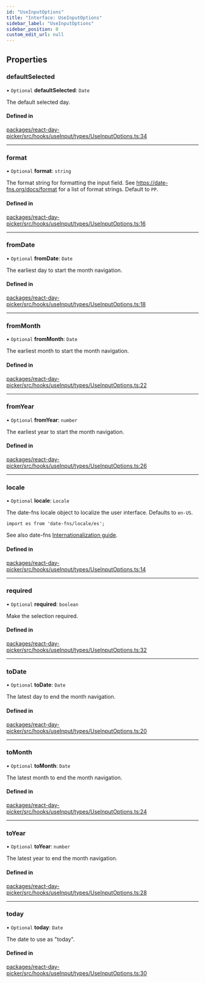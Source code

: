 ```yaml
---
id: "UseInputOptions"
title: "Interface: UseInputOptions"
sidebar_label: "UseInputOptions"
sidebar_position: 0
custom_edit_url: null
---
```


## Properties

### defaultSelected

• `Optional` **defaultSelected**: `Date`

The default selected day.

#### Defined in

[packages/react-day-picker/src/hooks/useInput/types/UseInputOptions.ts:34](https://github.com/gpbl/react-day-picker/blob/0df406c0/packages/react-day-picker/src/hooks/useInput/types/UseInputOptions.ts#L34)

___

### format

• `Optional` **format**: `string`

The format string for formatting the input field. See https://date-fns.org/docs/format for a list of format strings. Default to `PP`.

#### Defined in

[packages/react-day-picker/src/hooks/useInput/types/UseInputOptions.ts:16](https://github.com/gpbl/react-day-picker/blob/0df406c0/packages/react-day-picker/src/hooks/useInput/types/UseInputOptions.ts#L16)

___

### fromDate

• `Optional` **fromDate**: `Date`

The earliest day to start the month navigation.

#### Defined in

[packages/react-day-picker/src/hooks/useInput/types/UseInputOptions.ts:18](https://github.com/gpbl/react-day-picker/blob/0df406c0/packages/react-day-picker/src/hooks/useInput/types/UseInputOptions.ts#L18)

___

### fromMonth

• `Optional` **fromMonth**: `Date`

The earliest month to start the month navigation.

#### Defined in

[packages/react-day-picker/src/hooks/useInput/types/UseInputOptions.ts:22](https://github.com/gpbl/react-day-picker/blob/0df406c0/packages/react-day-picker/src/hooks/useInput/types/UseInputOptions.ts#L22)

___

### fromYear

• `Optional` **fromYear**: `number`

The earliest year to start the month navigation.

#### Defined in

[packages/react-day-picker/src/hooks/useInput/types/UseInputOptions.ts:26](https://github.com/gpbl/react-day-picker/blob/0df406c0/packages/react-day-picker/src/hooks/useInput/types/UseInputOptions.ts#L26)

___

### locale

• `Optional` **locale**: `Locale`

The date-fns locale object to localize the user interface. Defaults to
`en-US`.

```
import es from 'date-fns/locale/es';
```

See also date-fns [Internationalization
guide](https://date-fns.org/docs/I18n).

#### Defined in

[packages/react-day-picker/src/hooks/useInput/types/UseInputOptions.ts:14](https://github.com/gpbl/react-day-picker/blob/0df406c0/packages/react-day-picker/src/hooks/useInput/types/UseInputOptions.ts#L14)

___

### required

• `Optional` **required**: `boolean`

Make the selection required.

#### Defined in

[packages/react-day-picker/src/hooks/useInput/types/UseInputOptions.ts:32](https://github.com/gpbl/react-day-picker/blob/0df406c0/packages/react-day-picker/src/hooks/useInput/types/UseInputOptions.ts#L32)

___

### toDate

• `Optional` **toDate**: `Date`

The latest day to end the month navigation.

#### Defined in

[packages/react-day-picker/src/hooks/useInput/types/UseInputOptions.ts:20](https://github.com/gpbl/react-day-picker/blob/0df406c0/packages/react-day-picker/src/hooks/useInput/types/UseInputOptions.ts#L20)

___

### toMonth

• `Optional` **toMonth**: `Date`

The latest month to end the month navigation.

#### Defined in

[packages/react-day-picker/src/hooks/useInput/types/UseInputOptions.ts:24](https://github.com/gpbl/react-day-picker/blob/0df406c0/packages/react-day-picker/src/hooks/useInput/types/UseInputOptions.ts#L24)

___

### toYear

• `Optional` **toYear**: `number`

The latest year to end the month navigation.

#### Defined in

[packages/react-day-picker/src/hooks/useInput/types/UseInputOptions.ts:28](https://github.com/gpbl/react-day-picker/blob/0df406c0/packages/react-day-picker/src/hooks/useInput/types/UseInputOptions.ts#L28)

___

### today

• `Optional` **today**: `Date`

The date to use as "today".

#### Defined in

[packages/react-day-picker/src/hooks/useInput/types/UseInputOptions.ts:30](https://github.com/gpbl/react-day-picker/blob/0df406c0/packages/react-day-picker/src/hooks/useInput/types/UseInputOptions.ts#L30)
